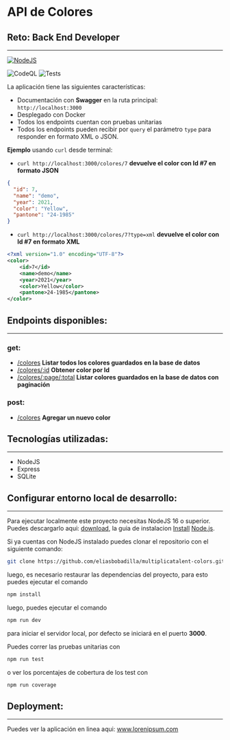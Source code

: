 # API de Colores

## Reto: Back End Developer

---
[![NodeJS](https://upload.wikimedia.org/wikipedia/commons/thumb/7/7e/Node.js_logo_2015.svg/591px-Node.js_logo_2015.svg.png)](https://nodejs.org)

![CodeQL](https://github.com/eliasbobadilla/nodemon/workflows/CodeQL/badge.svg) ![Tests](https://github.com/eliasbobadilla/nodemon/workflows/Tests/badge.svg)


La aplicación tiene las siguientes características:
- Documentación con **Swagger** en la ruta principal: `http://localhost:3000`
- Desplegado con Docker
- Todos los endpoints cuentan con pruebas unitarias
- Todos los endpoints pueden recibir por `query` el parámetro `type` para responder en formato XML o JSON.

**Ejemplo** usando `curl` desde terminal:

- `curl http://localhost:3000/colores/7` **devuelve el color con Id #7 en formato JSON**

```json
{
  "id": 7,
  "name": "demo",
  "year": 2021,
  "color": "Yellow",
  "pantone": "24-1985"
}
```

- `curl http://localhost:3000/colores/7?type=xml` **devuelve el color con Id #7 en formato XML**

```xml
<?xml version="1.0" encoding="UTF-8"?>
<color>
    <id>7</id>
    <name>demo</name>
    <year>2021</year>
    <color>Yellow</color>
    <pantone>24-1985</pantone>
</color>
  ```

## Endpoints disponibles:

---
### get:
- [/colores]() **Listar todos los colores guardados en la base de datos**
- [/colores/:id]() **Obtener color por Id**
- [/colores/:page/:total]() **Listar colores guardados en la base de datos con paginación**

### post:
- [/colores]() **Agregar un nuevo color**

## Tecnologías utilizadas:

---
- NodeJS
- Express
- SQLite

## Configurar entorno local de desarrollo:

---
Para ejecutar localmente este proyecto necesitas NodeJS 16 o superior. Puedes descargarlo aqui: 
[download](https://nodejs.org/en/download), la guia de instalacion [Install](https://docs.npmjs.com/downloading-and-installing-node-js-and-npm) [Node.js](https://nodejs.org).

Si ya cuentas con NodeJS instalado puedes clonar el repositorio con el siguiente comando:
```bash
git clone https://github.com/eliasbobadilla/multiplicatalent-colors.git && cd multiplicatalent-colors
```

luego, es necesario restaurar las dependencias del proyecto, 
para esto puedes ejecutar el comando
```bash
npm install
```
luego, puedes ejecutar el comando
```bash
npm run dev
```
para iniciar el servidor local, por defecto se iniciará en el puerto **3000**.

Puedes correr las pruebas unitarias con
```bash
npm run test
```
o ver los porcentajes de cobertura de los test con
```bash
npm run coverage
```

## Deployment:

---
Puedes ver la aplicación en linea aqui: www.lorenipsum.com



